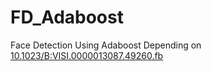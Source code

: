 # FD_Adaboost
Face Detection Using Adaboost
Depending on <a href="http://vision.stanford.edu/cs598_spring07/papers/ViolaJonesIJCV2004.pdf" >10.1023/B:VISI.0000013087.49260.fb</a>
